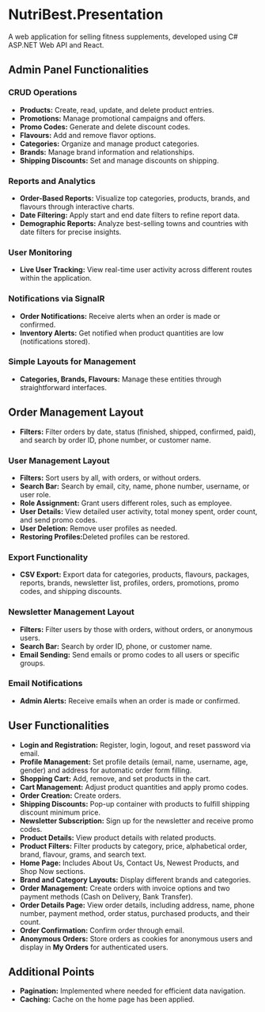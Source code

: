 # NutriBest.Presentation
A web application for selling fitness supplements, developed using C# ASP.NET Web API and React.

<h2>Admin Panel Functionalities</h2>

<h3>CRUD Operations</h3>
<ul>
    <li><strong>Products:</strong> Create, read, update, and delete product entries.</li>
    <li><strong>Promotions:</strong> Manage promotional campaigns and offers.</li>
    <li><strong>Promo Codes:</strong> Generate and delete discount codes.</li>
    <li><strong>Flavours:</strong> Add and remove flavor options.</li>
    <li><strong>Categories:</strong> Organize and manage product categories.</li>
    <li><strong>Brands:</strong> Manage brand information and relationships.</li>
    <li><strong>Shipping Discounts:</strong> Set and manage discounts on shipping.</li>
</ul>

<h3>Reports and Analytics</h3>
<ul>
    <li><strong>Order-Based Reports:</strong> Visualize top categories, products, brands, and flavours through interactive charts.</li>
    <li><strong>Date Filtering:</strong> Apply start and end date filters to refine report data.</li>
    <li><strong>Demographic Reports:</strong> Analyze best-selling towns and countries with date filters for precise insights.</li>
</ul>

<h3>User Monitoring</h3>
<ul>
    <li><strong>Live User Tracking:</strong> View real-time user activity across different routes within the application.</li>
</ul>

<h3>Notifications via SignalR</h3>
<ul>
    <li><strong>Order Notifications:</strong> Receive alerts when an order is made or confirmed.</li>
    <li><strong>Inventory Alerts:</strong> Get notified when product quantities are low (notifications stored).</li>
</ul>

<h3>Simple Layouts for Management</h3>
<ul>
    <li><strong>Categories, Brands, Flavours:</strong> Manage these entities through straightforward interfaces.</li>
</ul>

<h2>Order Management Layout</h2>
<ul>
    <li><strong>Filters:</strong> Filter orders by date, status (finished, shipped, confirmed, paid), and search by order ID, phone number, or customer name.</li>
</ul>

<h3>User Management Layout</h3>
<ul>
    <li><strong>Filters:</strong> Sort users by all, with orders, or without orders.</li>
    <li><strong>Search Bar:</strong> Search by email, city, name, phone number, username, or user role.</li>
    <li><strong>Role Assignment:</strong> Grant users different roles, such as employee.</li>
    <li><strong>User Details:</strong> View detailed user activity, total money spent, order count, and send promo codes.</li>
    <li><strong>User Deletion:</strong> Remove user profiles as needed.</li>
    <li><strong>Restoring Profiles:</strong>Deleted profiles can be restored.</li>
</ul>

<h3>Export Functionality</h3>
<ul>
    <li><strong>CSV Export:</strong> Export data for categories, products, flavours, packages, reports, brands, newsletter list, profiles, orders, promotions, promo codes, and shipping discounts.</li>
</ul>

<h3>Newsletter Management Layout</h3>
<ul>
    <li><strong>Filters:</strong> Filter users by those with orders, without orders, or anonymous users.</li>
    <li><strong>Search Bar:</strong> Search by order ID, phone, or customer name.</li>
    <li><strong>Email Sending:</strong> Send emails or promo codes to all users or specific groups.</li>
</ul>

<h3>Email Notifications</h3>
<ul>
    <li><strong>Admin Alerts:</strong> Receive emails when an order is made or confirmed.</li>
</ul>


<h2>User Functionalities</h2>

<ul>
    <li><strong>Login and Registration:</strong> Register, login, logout, and reset password via email.</li>
    <li><strong>Profile Management:</strong> Set profile details (email, name, username, age, gender) and address for automatic order form filling.</li>
    <li><strong>Shopping Cart:</strong> Add, remove, and set products in the cart.</li>
    <li><strong>Cart Management:</strong> Adjust product quantities and apply promo codes.</li>
    <li><strong>Order Creation:</strong> Create orders.</li>
    <li><strong>Shipping Discounts:</strong> Pop-up container with products to fulfill shipping discount minimum price.</li>
    <li><strong>Newsletter Subscription:</strong> Sign up for the newsletter and receive promo codes.</li>
    <li><strong>Product Details:</strong> View product details with related products.</li>
    <li><strong>Product Filters:</strong> Filter products by category, price, alphabetical order, brand, flavour, grams, and search text.</li>
    <li><strong>Home Page:</strong> Includes About Us, Contact Us, Newest Products, and Shop Now sections.</li>
    <li><strong>Brand and Category Layouts:</strong> Display different brands and categories.</li>
    <li><strong>Order Management:</strong> Create orders with invoice options and two payment methods (Cash on Delivery, Bank Transfer).</li>
    <li><strong>Order Details Page:</strong> View order details, including address, name, phone number, payment method, order status, purchased products, and their count.</li>
    <li><strong>Order Confirmation:</strong> Confirm order through email.</li>
    <li><strong>Anonymous Orders:</strong> Store orders as cookies for anonymous users and display in <strong>My Orders</strong> for authenticated users.</li>
</ul>

<h2>Additional Points</h2>
<ul>
    <li><strong>Pagination:</strong> Implemented where needed for efficient data navigation.</li>
    <li><strong>Caching:</strong> Cache on the home page has been applied.</li>
</ul>
